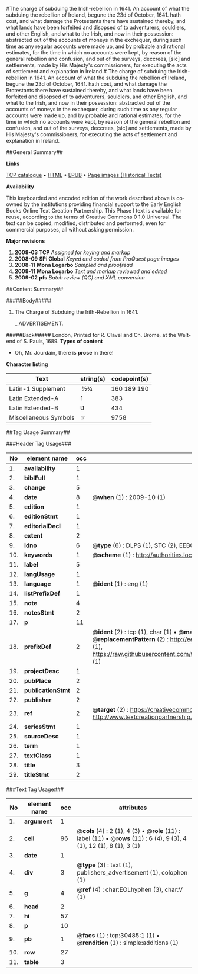 #The charge of subduing the Irish-rebellion in 1641. An account of what the subduing the rebellion of Ireland, begune the 23d of October, 1641. hath cost, and what damage the Protestants there have sustained thereby, and what lands have been forfeited and disopsed of to adventurers, souldiers, and other English, and what to the Irish, and now in their possession: abstracted out of the accounts of moneys in the exchequer, during such time as any regular accounts were made up, and by probable and rational estimates, for the time in which no accounts were kept, by reason of the general rebellion and confusion, and out of the surveys, deccrees, [sic] and settlements, made by His Majesty's commissioners, for executing the acts of settlement and explanation in Ireland.#
The charge of subduing the Irish-rebellion in 1641. An account of what the subduing the rebellion of Ireland, begune the 23d of October, 1641. hath cost, and what damage the Protestants there have sustained thereby, and what lands have been forfeited and disopsed of to adventurers, souldiers, and other English, and what to the Irish, and now in their possession: abstracted out of the accounts of moneys in the exchequer, during such time as any regular accounts were made up, and by probable and rational estimates, for the time in which no accounts were kept, by reason of the general rebellion and confusion, and out of the surveys, deccrees, [sic] and settlements, made by His Majesty's commissioners, for executing the acts of settlement and explanation in Ireland.

##General Summary##

**Links**

[TCP catalogue](http://www.ota.ox.ac.uk/tcp/)  • 
[HTML](http://tei.it.ox.ac.uk/tcp/Texts-HTML/free/A31/A31760.html)  • 
[EPUB](http://tei.it.ox.ac.uk/tcp/Texts-EPUB/free/A31/A31760.epub) • 
[Page images (Historical Texts)](https://data.historicaltexts.jisc.ac.uk/view?pubId=eebo-99826093e&pageId=eebo-99826093e-30485-1)

**Availability**

This keyboarded and encoded edition of the
	       work described above is co-owned by the institutions
	       providing financial support to the Early English Books
	       Online Text Creation Partnership. This Phase I text is
	       available for reuse, according to the terms of Creative
	       Commons 0 1.0 Universal. The text can be copied,
	       modified, distributed and performed, even for
	       commercial purposes, all without asking permission.

**Major revisions**

1. __2008-03__ __TCP__ *Assigned for keying and markup*
1. __2008-09__ __SPi Global__ *Keyed and coded from ProQuest page images*
1. __2008-11__ __Mona Logarbo__ *Sampled and proofread*
1. __2008-11__ __Mona Logarbo__ *Text and markup reviewed and edited*
1. __2009-02__ __pfs__ *Batch review (QC) and XML conversion*

##Content Summary##

#####Body#####

1. The Charge of Subduing the Iriſh-Rebellion in 1641.

    _ ADVERTISEMENT.

#####Back#####
London, Printed for R. Clavel and Ch. Brome, at the Weſt-end of S. Pauls, 1689.
**Types of content**

  * Oh, Mr. Jourdain, there is **prose** in there!

**Character listing**


|Text|string(s)|codepoint(s)|
|---|---|---|
|Latin-1 Supplement| ½¾|160 189 190|
|Latin Extended-A|ſ|383|
|Latin Extended-B|Ʋ|434|
|Miscellaneous Symbols|☞|9758|

##Tag Usage Summary##

###Header Tag Usage###

|No|element name|occ|attributes|
|---|---|---|---|
|1.|__availability__|1||
|2.|__biblFull__|1||
|3.|__change__|5||
|4.|__date__|8| @__when__ (1) : 2009-10 (1)|
|5.|__edition__|1||
|6.|__editionStmt__|1||
|7.|__editorialDecl__|1||
|8.|__extent__|2||
|9.|__idno__|6| @__type__ (6) : DLPS (1), STC (2), EEBO-CITATION (1), PROQUEST (1), VID (1)|
|10.|__keywords__|1| @__scheme__ (1) : http://authorities.loc.gov/ (1)|
|11.|__label__|5||
|12.|__langUsage__|1||
|13.|__language__|1| @__ident__ (1) : eng (1)|
|14.|__listPrefixDef__|1||
|15.|__note__|4||
|16.|__notesStmt__|2||
|17.|__p__|11||
|18.|__prefixDef__|2| @__ident__ (2) : tcp (1), char (1)  •  @__matchPattern__ (2) : ([0-9\-]+):([0-9IVX]+) (1), (.+) (1)  •  @__replacementPattern__ (2) : http://eebo.chadwyck.com/downloadtiff?vid=$1&page=$2 (1), https://raw.githubusercontent.com/textcreationpartnership/Texts/master/tcpchars.xml#$1 (1)|
|19.|__projectDesc__|1||
|20.|__pubPlace__|2||
|21.|__publicationStmt__|2||
|22.|__publisher__|2||
|23.|__ref__|2| @__target__ (2) : https://creativecommons.org/publicdomain/zero/1.0/ (1), http://www.textcreationpartnership.org/docs/. (1)|
|24.|__seriesStmt__|1||
|25.|__sourceDesc__|1||
|26.|__term__|1||
|27.|__textClass__|1||
|28.|__title__|3||
|29.|__titleStmt__|2||


###Text Tag Usage###

|No|element name|occ|attributes|
|---|---|---|---|
|1.|__argument__|1||
|2.|__cell__|96| @__cols__ (4) : 2 (1), 4 (3)  •  @__role__ (11) : label (11)  •  @__rows__ (11) : 6 (4), 9 (3), 4 (1), 12 (1), 8 (1), 3 (1)|
|3.|__date__|1||
|4.|__div__|3| @__type__ (3) : text (1), publishers_advertisement (1), colophon (1)|
|5.|__g__|4| @__ref__ (4) : char:EOLhyphen (3), char:V (1)|
|6.|__head__|2||
|7.|__hi__|57||
|8.|__p__|10||
|9.|__pb__|1| @__facs__ (1) : tcp:30485:1 (1)  •  @__rendition__ (1) : simple:additions (1)|
|10.|__row__|27||
|11.|__table__|3||
